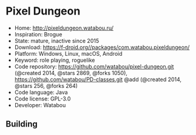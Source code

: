 # Pixel Dungeon

- Home: http://pixeldungeon.watabou.ru/
- Inspiration: Brogue
- State: mature, inactive since 2015
- Download: https://f-droid.org//packages/com.watabou.pixeldungeon/
- Platform: Windows, Linux, macOS, Android
- Keyword: role playing, roguelike
- Code repository: https://github.com/watabou/pixel-dungeon.git (@created 2014, @stars 2869, @forks 1050), https://github.com/watabou/PD-classes.git @add (@created 2014, @stars 256, @forks 264)
- Code language: Java
- Code license: GPL-3.0
- Developer: Watabou

## Building
